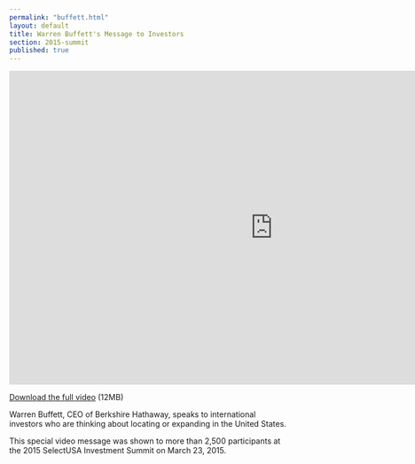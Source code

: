 ```yaml
---
permalink: "buffett.html"
layout: default
title: Warren Buffett's Message to Investors
section: 2015-summit
published: true
---
```


<iframe width="950" height="566" src="https://www.youtube.com/embed/GLKDFhCjaY4?start=5" frameborder="0" allowfullscreen></iframe>

[Download the full video](http://trade.gov/videos/2015-susa-summit-buffett-interview-032415.mp4) (12MB)

Warren Buffett, CEO of Berkshire Hathaway, speaks to international investors who are thinking about locating or expanding in the United States. 

This special video message was shown to more than 2,500 participants at the 2015 SelectUSA Investment Summit on March 23, 2015. 

